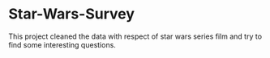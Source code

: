 # Star-Wars-Survey
This project cleaned the data with respect of star wars series film and try to find some interesting questions.
